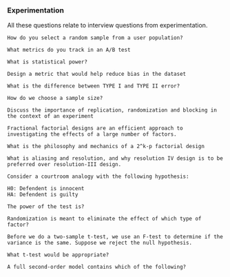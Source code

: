 ### Experimentation


All these questions relate to interview questions from experimentation.

```
How do you select a random sample from a user population?
```

```
What metrics do you track in an A/B test
```

```
What is statistical power?
```

```
Design a metric that would help reduce bias in the dataset
```

```
What is the difference between TYPE I and TYPE II error?
```

```
How do we choose a sample size?
```

```
Discuss the importance of replication, randomization and blocking in the context of an experiment
```


```
Fractional factorial designs are an efficient approach to investigating the effects of a large number of factors.

What is the philosophy and mechanics of a 2^k-p factorial design
```

```
What is aliasing and resolution, and why resolution IV design is to be preferred over resolution-III design.
```

```
Consider a courtroom analogy with the following hypothesis: 

H0: Defendent is innocent
HA: Defendent is guilty

The power of the test is?
```

```
Randomization is meant to eliminate the effect of which type of factor? 
```

```
Before we do a two-sample t-test, we use an F-test to determine if the variance is the same. Suppose we reject the null hypothesis.

What t-test would be appropriate?
```

```
A full second-order model contains which of the following?
```





